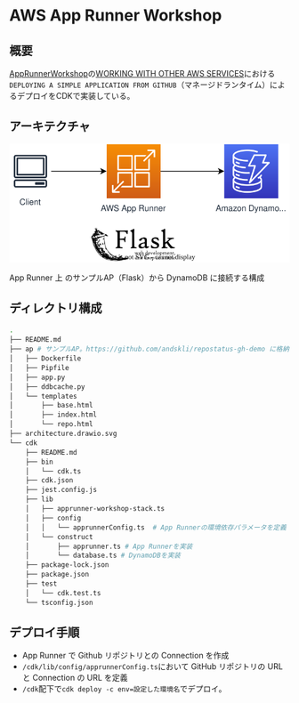 # AWS App Runner Workshop

## 概要
[AppRunnerWorkshop](https://www.apprunnerworkshop.com)の[WORKING WITH OTHER AWS SERVICES](https://www.apprunnerworkshop.com/intermediate/)における`DEPLOYING A SIMPLE APPLICATION FROM GITHUB`（マネージドランタイム）によるデプロイをCDKで実装している。

## アーキテクチャ
![](architecture.drawio.svg)

App Runner 上 のサンプルAP（Flask）から DynamoDB に接続する構成


## ディレクトリ構成

```bash
.
├── README.md
├── ap # サンプルAP。https://github.com/andskli/repostatus-gh-demo に格納されているもの
│   ├── Dockerfile
│   ├── Pipfile
│   ├── app.py
│   ├── ddbcache.py
│   └── templates
│       ├── base.html
│       ├── index.html
│       └── repo.html
├── architecture.drawio.svg
└── cdk
    ├── README.md
    ├── bin
    │   └── cdk.ts
    ├── cdk.json
    ├── jest.config.js
    ├── lib
    │   ├── apprunner-workshop-stack.ts
    │   ├── config
    │   │   └── apprunnerConfig.ts  # App Runnerの環境依存パラメータを定義
    │   └── construct
    │       ├── apprunner.ts # App Runnerを実装
    │       └── database.ts # DynamoDBを実装
    ├── package-lock.json
    ├── package.json
    ├── test
    │   └── cdk.test.ts
    └── tsconfig.json

```

## デプロイ手順
* App Runner で Github リポジトリとの Connection を作成
* `/cdk/lib/config/apprunnerConfig.ts`において GitHub リポジトリの URL と Connection の URL を定義
* `/cdk`配下で`cdk deploy -c env=設定した環境名`でデプロイ。
